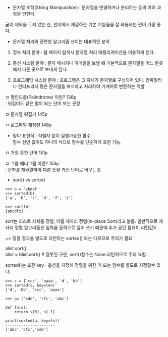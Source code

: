 - 문자열 조작(String Manipulation) : 문자열을 변경하거나 분리하는 등의 여러 과정을 만한다.

굳이 제약을 두지 않는 한, 언어에서 제겅하는 기본 기능들을 잘 화용하는 편이 가장 좋다.

- 문자열 처리와 관련한 알고리즘 쓰이는 대표적인 분야

1. 정보 처리 분야 : 웹 페이지 탐색시 문자열 처리 애플리케이션을 이용하게 된다.
   
2. 통신 시스템 분야 : 문자 메시지나 이메일을 보낼 떄 기본적으로 문자열을 어느 한곳에서 다른 곳으로 보내게 된다.
   
3. 프로그래밍 시스템 분야 : 프로그램은 그 자체가 문자열로 구성되어 있다. 컴파일러나 인터프리터 등은 문자열을 해석하고 처리하여 기계어로 변환하는 역할


ㅁ 팰린드롬(Palindrome) 이란?  138p   
: 뒤집어도 같은 말이 되는 단어 또는 문장

ㅁ 문자열 뒤집기 145p

ㅁ 로그파일 재정렬 148p

- 람다 표현식 : 식별자 없이 실행가능한 함수.   
함수 선언 없이도 하나의 식으로 함수를 단순하게 표현 가능.

ㅁ 가장 흔한 단어 151p

ㅁ 그룹 애너그램 이란? 153p   
: 문자를 재배열하여 다른 뜻을 가진 단어로 바꾸는것.


- sort() vs sorted
```
>>> b = 'zbdaf'
>>> sorted(b)
['a', 'b', 'c', 'd', 'f', 'z']

>>> sort(b)
[abcdfz]
```
sort는 리스트 자체를 정렬, 이를 제자리 정렬(in-place Sort)라고 불름. 일반적으로 제자리 정렬 알고리즘은 입력을 출력으로 덮어 쓰기 떄문에 추가 공간 필요X, 리턴값X   

=> 정렬 결과를 별도로 리턴하는 sorted() 와는 다르므로 주의가 필요.

alist.sort()    
alist = blist.sort() \# 잘못된 구문, sort()함수는 None 리턴하므로 주의 요함.

sorted()는 또한 key= 옵션을 지정해 정렬을 위한 키 또는 함수를 별도로 지정할수 있다.

```
>>> c = ['ccc', 'aaaa', 'd', 'bb']
>>> sorted(c, key=len)
['d', 'bb', 'ccc', 'aaaa']

>>> a= ['cde', 'cfc', 'abc']

def fn(s):
    return s[0], s[-1]

print(sorted(a, key=fn))
----------------------
['abc','cfc','cde']
```






